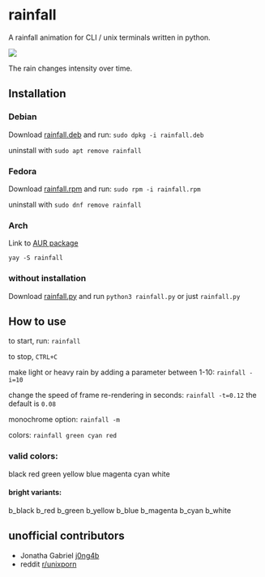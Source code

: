 # rainfall

A rainfall animation for CLI / unix terminals written in python.

![](rainfall.gif?raw=true)

The rain changes intensity over time.


## Installation


### Debian

Download [rainfall.deb](https://github.com/alpin111/rainfall/releases/download/v1.0.1/rainfall_1.0.1_amd64.deb) and run:
`sudo dpkg -i rainfall.deb`

uninstall with `sudo apt remove rainfall`


### Fedora

Download [rainfall.rpm](https://github.com/alpin111/rainfall/releases/download/v1.0.1/rainfall-1.0.1-1.el7.x86_64.rpm) and run:
`sudo rpm -i rainfall.rpm`

uninstall with `sudo dnf remove rainfall`


### Arch

Link to [AUR package](https://aur.archlinux.org/packages/rainfall)

`yay -S rainfall`


### without installation

Download [rainfall.py](source/rainfall.py?raw=true) and run
`python3 rainfall.py` or just `rainfall.py`


## How to use

to start, run:
`rainfall`

to stop, `CTRL+C`

make light or heavy rain by adding a parameter between 1-10:
`rainfall -i=10`

change the speed of frame re-rendering in seconds:
`rainfall -t=0.12`
the default is `0.08`

monochrome option:
`rainfall -m`

colors:
`rainfall green cyan red`

### valid colors:

black
red
green
yellow
blue
magenta
cyan
white

#### bright variants:

b_black
b_red
b_green
b_yellow
b_blue
b_magenta
b_cyan
b_white


## unofficial contributors

- Jonatha Gabriel [j0ng4b](https://github.com/j0ng4b)
- reddit [r/unixporn](https://old.reddit.com/r/unixporn/comments/v0vadk/oc_rain_animation_for_cli_that_changes_intensity/)

